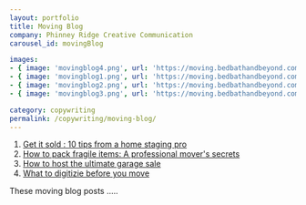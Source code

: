 ```yaml
---
layout: portfolio
title: Moving Blog
company: Phinney Ridge Creative Communication
carousel_id: movingBlog

images:
- { image: 'movingblog4.png', url: 'https://moving.bedbathandbeyond.com/what-to-digitize-before-you-move/' }
- { image: 'movingblog1.png', url: 'https://moving.bedbathandbeyond.com/get-it-sold-10-tips-from-a-home-staging-pro/' }
- { image: 'movingblog2.png', url: 'https://moving.bedbathandbeyond.com/how-to-pack-fragile-items-a-professional-movers-secrets/' }
- { image: 'movingblog3.png', url: 'https://moving.bedbathandbeyond.com/how-to-host-the-ultimate-garage-sale/' }

category: copywriting
permalink: /copywriting/moving-blog/
---
```


<ol>
  <li><a href="{{ page.images.url[0] }}" target="_blank">Get it sold : 10 tips from a home staging pro</a></li>
  <li><a href="{{ page.images.url[1] }}" target="_blank">How to pack fragile items: A professional mover's secrets</a></li>
  <li><a href="{{ page.images.url[2] }}" target="_blank">How to host the ultimate garage sale</a></li>
  <li><a href="{{ page.images.url[3] }}" target="_blank">What to digitizie before you move</a></li>
</ol>
<p>These moving blog posts .....</p>